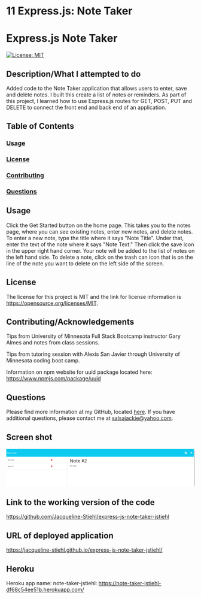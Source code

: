 # 11 Express.js: Note Taker

# Express.js Note Taker

[![License: MIT](https://img.shields.io/badge/License-MIT-yellow.svg)](https://opensource.org/licenses/MIT/)

## Description/What I attempted to do

Added code to the Note Taker application that allows users to enter, save and delete notes. I built this create a list of notes or reminders. As part of this project, I learned how to use Express.js routes for GET, POST, PUT and DELETE to connect the front end and back end of an application.

## Table of Contents

### [Usage](#usage)

### [License](#license)

### [Contributing](#contributing)

### [Questions](#questions)

## Usage

Click the Get Started button on the home page. This takes you to the notes page, where you can see existing notes, enter new notes, and delete notes. To enter a new note, type the title where it says "Note Title". Under that, enter the text of the note where it says "Note Text." Then click the save icon in the upper right hand corner. Your note will be added to the list of notes on the left hand side. To delete a note, click on the trash can icon that is on the line of the note you want to delete on the left side of the screen.

## License

The license for this project is MIT and the link for license information is https://opensource.org/licenses/MIT.

## Contributing/Acknowledgements

Tips from University of Minnesota Full Stack Bootcamp instructor Gary Almes and notes from class sessions.

Tips from tutoring session with Alexis San Javier through University of Minnesota coding boot camp.

Information on npm website for uuid package located here: https://www.npmjs.com/package/uuid

## Questions

Please find more information at my GitHub, located [here](https://github.com/Jacqueline-Stiehl).
If you have additional questions, please contact me at salsajackie@yahoo.com.

## Screen shot

![Screen shot of Express.js Note Taker homework assignment](./Develop/images/Screenshot-notetaker.png)

## Link to the working version of the code

https://github.com/Jacqueline-Stiehl/express-js-note-taker-jstiehl

## URL of deployed application

https://jacqueline-stiehl.github.io/express-js-note-taker-jstiehl/

## Heroku

Heroku app name: note-taker-jstiehl: https://note-taker-jstiehl-df68c54ee51b.herokuapp.com/
